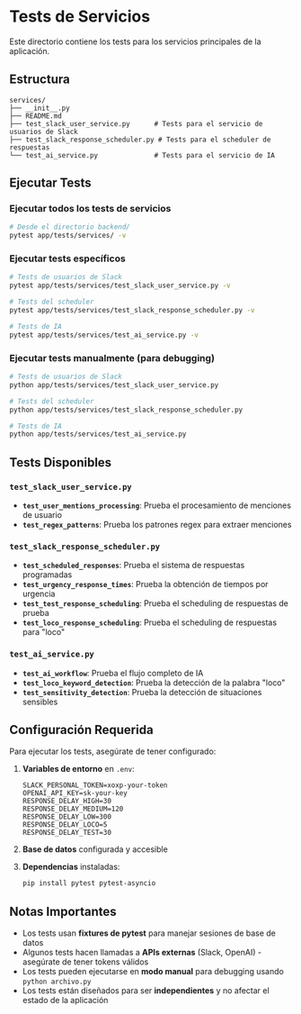 # Tests de Servicios

Este directorio contiene los tests para los servicios principales de la aplicación.

## Estructura

```
services/
├── __init__.py
├── README.md
├── test_slack_user_service.py      # Tests para el servicio de usuarios de Slack
├── test_slack_response_scheduler.py # Tests para el scheduler de respuestas
└── test_ai_service.py              # Tests para el servicio de IA
```

## Ejecutar Tests

### Ejecutar todos los tests de servicios
```bash
# Desde el directorio backend/
pytest app/tests/services/ -v
```

### Ejecutar tests específicos
```bash
# Tests de usuarios de Slack
pytest app/tests/services/test_slack_user_service.py -v

# Tests del scheduler
pytest app/tests/services/test_slack_response_scheduler.py -v

# Tests de IA
pytest app/tests/services/test_ai_service.py -v
```

### Ejecutar tests manualmente (para debugging)
```bash
# Tests de usuarios de Slack
python app/tests/services/test_slack_user_service.py

# Tests del scheduler
python app/tests/services/test_slack_response_scheduler.py

# Tests de IA
python app/tests/services/test_ai_service.py
```

## Tests Disponibles

### `test_slack_user_service.py`
- **`test_user_mentions_processing`**: Prueba el procesamiento de menciones de usuario
- **`test_regex_patterns`**: Prueba los patrones regex para extraer menciones

### `test_slack_response_scheduler.py`
- **`test_scheduled_responses`**: Prueba el sistema de respuestas programadas
- **`test_urgency_response_times`**: Prueba la obtención de tiempos por urgencia
- **`test_test_response_scheduling`**: Prueba el scheduling de respuestas de prueba
- **`test_loco_response_scheduling`**: Prueba el scheduling de respuestas para "loco"

### `test_ai_service.py`
- **`test_ai_workflow`**: Prueba el flujo completo de IA
- **`test_loco_keyword_detection`**: Prueba la detección de la palabra "loco"
- **`test_sensitivity_detection`**: Prueba la detección de situaciones sensibles

## Configuración Requerida

Para ejecutar los tests, asegúrate de tener configurado:

1. **Variables de entorno** en `.env`:
   ```env
   SLACK_PERSONAL_TOKEN=xoxp-your-token
   OPENAI_API_KEY=sk-your-key
   RESPONSE_DELAY_HIGH=30
   RESPONSE_DELAY_MEDIUM=120
   RESPONSE_DELAY_LOW=300
   RESPONSE_DELAY_LOCO=5
   RESPONSE_DELAY_TEST=30
   ```

2. **Base de datos** configurada y accesible

3. **Dependencias** instaladas:
   ```bash
   pip install pytest pytest-asyncio
   ```

## Notas Importantes

- Los tests usan **fixtures de pytest** para manejar sesiones de base de datos
- Algunos tests hacen llamadas a **APIs externas** (Slack, OpenAI) - asegúrate de tener tokens válidos
- Los tests pueden ejecutarse en **modo manual** para debugging usando `python archivo.py`
- Los tests están diseñados para ser **independientes** y no afectar el estado de la aplicación 